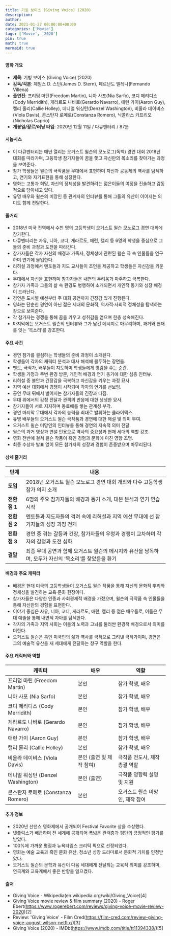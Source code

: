```yaml
---
title: 기빙 보이스 (Giving Voice) (2020)
description: 
author: 
date: 2021-01-27 00:00:00+00:00
categories: ['Movie']
tags: ['Movie', '2020']
pin: true
math: true
mermaid: true
---
```

#### 영화 개요

- **제목**: 기빙 보이스 (Giving Voice) (2020)  
- **감독/각본**: 제임스 D. 스턴(James D. Stern), 페르난도 빌레나(Fernando Villena)  
- **출연진**: 프리덤 마틴(Freedom Martin), 니아 사포(Nia Sarfo), 코디 메리디스(Cody Merridith), 게라르도 나바로(Gerardo Navarro), 애런 가이(Aaron Guy), 캘리 홀리(Callie Holley), 데니얼 워싱턴(Denzel Washington), 비올라 데이비스(Viola Davis), 콘스탄자 로메로(Constanza Romero), 닉콜라스 카프리오(Nicholas Caprio)  
- **개봉일/장르/러닝 타임**: 2020년 12월 11일 / 다큐멘터리 / 87분

#### 시놉시스

- 이 다큐멘터리는 매년 열리는 오거스트 윌슨의 모노로그(독백) 경연 대회 2018년 대회를 따라가며, 고등학생 참가자들이 꿈을 쫓고 자신만의 목소리를 찾아가는 과정을 보여준다.  
- 참가 학생들은 윌슨의 극작품을 무대에서 표현하며 자신과 공동체의 역사를 탐색하고, 연기와 자기표현을 통해 성장한다.  
- 영화는 고통과 희망, 자신의 정체성을 발견하려는 젊은이들의 여정을 진솔하고 감동적으로 담아내고 있다.  
- 유명 배우와 윌슨의 미망인 등 관계자의 인터뷰를 통해 그들의 유산이 이어지는 의미도 함께 전달한다.

#### 줄거리

- 2018년 미국 전역에서 수천 명의 고등학생이 오거스트 윌슨 모노로그 경연 대회에 참가한다.  
- 다큐멘터리는 자유, 니아, 코디, 게라르도, 애런, 캘리 등 6명의 학생을 중심으로 그들의 준비 과정과 도전을 따라간다.  
- 참가자들은 각자 자신의 배경과 가족사, 정체성에 관련된 윌슨 극 속 인물들을 연구하며 연기에 몰입한다.  
- 리허설 과정에서 멘토들과 지도 교사들이 조언을 제공하고 학생들은 자신감을 키운다.  
- 무대에서 자신을 표현하며 참가자들은 내면의 두려움과 마주하고 극복한다.  
- 참가자 가족과 그들의 삶 속 환경도 병행하여 소개되면서 개인적 동기와 성장 배경이 드러난다.  
- 경연은 도시별 예선부터 주 대회 공연까지 긴장감 있게 진행된다.  
- 영화는 단순한 경연이 아닌 젊은 세대의 문화적, 역사적·사회적 정체성을 탐색하는 장으로 보여준다.  
- 각 참가자는 경쟁을 통해 꿈을 키우고 성취감을 얻으며 한층 성숙해진다.  
- 마지막에는 오거스트 윌슨의 인터뷰와 그가 남긴 메시지로 마무리하며, 과거와 현재를 잇는 ‘목소리’를 강조한다.

#### 주요 사건

- 경연 참가를 결심하는 학생들의 준비 과정이 소개된다.  
- 학생들이 각자의 캐릭터 분석과 대사 해석에 몰두하는 장면들.  
- 멘토, 극작가, 배우들이 지도하며 학생들에게 영감을 주는 순간.  
- 학생들 가정과 주변 환경 방문, 개인적 배경과 연기 동기에 대한 심층 인터뷰.  
- 리허설 중 불안과 긴장감을 극복하고 자신감을 키우는 과정 묘사.  
- 지역 예선 대회에서 경쟁이 시작되며 각자의 연기를 선보임.  
- 공연 무대 뒤에서 벌어지는 참가자들의 긴장과 다짐.  
- 무대 위에서의 감정 전달과 관객의 반응에 대한 생생한 묘사.  
- 참가자들이 서로 지지하며 동료애를 쌓는 관계성 부각.  
- 경연 마지막 무대에서 각자의 능력을 최대로 발휘하는 클라이맥스.  
- 유명 배우들의 오거스트 윌슨 극작품과 경연에 대한 해설 및 의미 부여.  
- 오거스트 윌슨 미망인의 인터뷰를 통해 경연의 지속적 의미 전달.  
- 윌슨의 과거 영상과 연설 인용으로 역사의 중요성과 현재 세대의 역할 강조.  
- 영화 전반에 걸쳐 윌슨 작품이 흑인 경험과 문화에 미친 영향 조명.  
- 최종 수상자 발표 없이 모든 참가자의 성장과 경험이 존중받으며 마무리된다.

#### 상세 줄거리

| **단계** | **내용**                                                                                           |
|----------|--------------------------------------------------------------------------------------------------|
| **도입** | 2018년 오거스트 윌슨 모노로그 경연 대회 개최와 다수 고등학생 참가 의지 소개                      |
| **전환점 1** | 6명의 주요 참가자들의 배경과 동기 소개, 대본 분석과 연기 연습 시작                            |
| **전환점 2** | 멘토들과 지도자들의 격려 속에 리허설과 지역 예선 무대에 선 참가자들의 성장 과정 전개           |
| **전환점 3** | 경연 중 겪는 갈등과 긴장, 참가자들의 우정과 경쟁이 교차하며 각자의 감정과 도전 심화              |
| **결말** | 최종 무대 공연과 함께 오거스트 윌슨의 메시지와 유산을 낭독하며, 모두가 자신의 ‘목소리’를 찾았음을 환기 |

#### 배경과 주요 캐릭터

- 배경은 현대 미국의 고등학생들이 오거스트 윌슨 작품을 통해 자신의 문화적 뿌리와 정체성을 발견하는 교육·문화 현장이다.  
- 참가자들은 다양한 인종과 사회경제적 배경을 가졌으며, 윌슨의 극작품 속 인물들을 통해 자신만의 경험을 표현한다.  
- 이야기 중심은 자유, 니아, 코디, 게라르도, 애런, 캘리 등 젊은 배우들로, 이들은 무대 예술을 통해 내면적 자아를 탐색한다.  
- 각자의 가족과 지역 사회는 이들의 노력과 고뇌를 둘러싼 환경적 배경으로서 의미를 더한다.  
- 오거스트 윌슨은 흑인 미국인의 삶과 역사를 극적으로 그려낸 극작가이며, 경연은 그의 예술적 유산을 새 세대에게 전달하는 창구 역할을 한다.

#### 주요 캐릭터와 역할

| **캐릭터**       | **배우**                       | **역할**                   |
|------------------|------------------------------|----------------------------|
| 프리덤 마틴 (Freedom Martin) | 본인                           | 참가 학생, 배우             |
| 니아 사포 (Nia Sarfo)         | 본인                           | 참가 학생, 배우             |
| 코디 메리디스 (Cody Merridith) | 본인                         | 참가 학생, 배우             |
| 게라르도 나바로 (Gerardo Navarro) | 본인                      | 참가 학생, 배우             |
| 애런 가이 (Aaron Guy)         | 본인                           | 참가 학생, 배우             |
| 캘리 홀리 (Callie Holley)    | 본인                           | 참가 학생, 배우             |
| 비올라 데이비스 (Viola Davis) | 본인 (출연 및 제작 참여)       | 극작품 전도사, 제작 총괄 역할  |
| 데니얼 워싱턴 (Denzel Washington) | 본인 (출연)               | 극작품 영향력 설명 및 지원  |
| 콘스탄자 로메로 (Constanza Romero) | 본인                      | 오거스트 윌슨 미망인, 제작 참여 |

#### 추가 정보

- 2020년 선댄스 영화제에서 공개되어 Festival Favorite 상을 수상했다.  
- 넷플릭스가 배급하며 전 세계에 공개되어 폭넓은 관객층과 평단의 긍정적인 평가를 받았다.  
- 100%에 가까운 평점과 뉴욕타임스 크리틱 픽으로 선정되었다.  
- 영화는 예술 교육과 흑인 문화 유산, 청소년 성장 드라마로서 문화적 가치를 인정받았다.  
- 오거스트 윌슨의 문학과 유산이 다음 세대에게 전달되는 교육적 의미를 강조하며, 연극계와 교육계에서 좋은 반향을 일으켰다.

#### 출처

- Giving Voice - Wikipedia(en.wikipedia.org/wiki/Giving_Voice)[4]  
- Giving Voice movie review & film summary (2020) - Roger Ebert(https://www.rogerebert.com/reviews/giving-voice-movie-review-2020)[2]  
- Review: 'Giving Voice' - Film Cred(https://film-cred.com/review-giving-voice-august-wilson-netflix/)[3]  
- Giving Voice (2020) - IMDb(https://www.imdb.com/title/tt11394338/)[5]
